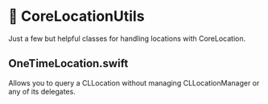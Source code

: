 # 📍 CoreLocationUtils

Just a few but helpful classes for handling locations with CoreLocation.

## OneTimeLocation.swift

Allows you to query a CLLocation without managing CLLocationManager or any of its delegates.

